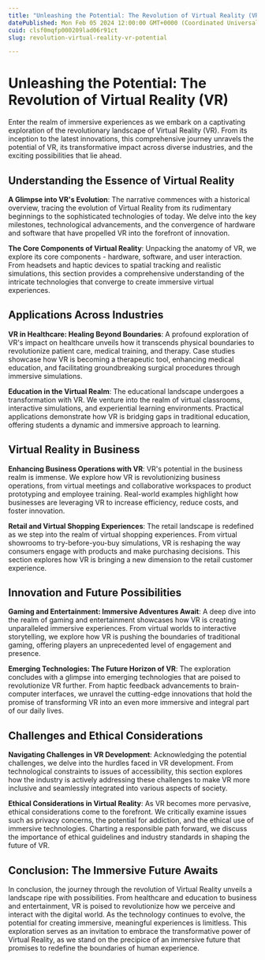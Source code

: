 ```yaml
---
title: "Unleashing the Potential: The Revolution of Virtual Reality (VR)"
datePublished: Mon Feb 05 2024 12:00:00 GMT+0000 (Coordinated Universal Time)
cuid: clsf0mqfp000209lad06r91ct
slug: revolution-virtual-reality-vr-potential

---
```



# Unleashing the Potential: The Revolution of Virtual Reality (VR)

Enter the realm of immersive experiences as we embark on a captivating exploration of the revolutionary landscape of Virtual Reality (VR). From its inception to the latest innovations, this comprehensive journey unravels the potential of VR, its transformative impact across diverse industries, and the exciting possibilities that lie ahead.

## Understanding the Essence of Virtual Reality

**A Glimpse into VR's Evolution**: The narrative commences with a historical overview, tracing the evolution of Virtual Reality from its rudimentary beginnings to the sophisticated technologies of today. We delve into the key milestones, technological advancements, and the convergence of hardware and software that have propelled VR into the forefront of innovation.

**The Core Components of Virtual Reality**: Unpacking the anatomy of VR, we explore its core components - hardware, software, and user interaction. From headsets and haptic devices to spatial tracking and realistic simulations, this section provides a comprehensive understanding of the intricate technologies that converge to create immersive virtual experiences.

## Applications Across Industries

**VR in Healthcare: Healing Beyond Boundaries**: A profound exploration of VR's impact on healthcare unveils how it transcends physical boundaries to revolutionize patient care, medical training, and therapy. Case studies showcase how VR is becoming a therapeutic tool, enhancing medical education, and facilitating groundbreaking surgical procedures through immersive simulations.

**Education in the Virtual Realm**: The educational landscape undergoes a transformation with VR. We venture into the realm of virtual classrooms, interactive simulations, and experiential learning environments. Practical applications demonstrate how VR is bridging gaps in traditional education, offering students a dynamic and immersive approach to learning.

## Virtual Reality in Business

**Enhancing Business Operations with VR**: VR's potential in the business realm is immense. We explore how VR is revolutionizing business operations, from virtual meetings and collaborative workspaces to product prototyping and employee training. Real-world examples highlight how businesses are leveraging VR to increase efficiency, reduce costs, and foster innovation.

**Retail and Virtual Shopping Experiences**: The retail landscape is redefined as we step into the realm of virtual shopping experiences. From virtual showrooms to try-before-you-buy simulations, VR is reshaping the way consumers engage with products and make purchasing decisions. This section explores how VR is bringing a new dimension to the retail customer experience.

## Innovation and Future Possibilities

**Gaming and Entertainment: Immersive Adventures Await**: A deep dive into the realm of gaming and entertainment showcases how VR is creating unparalleled immersive experiences. From virtual worlds to interactive storytelling, we explore how VR is pushing the boundaries of traditional gaming, offering players an unprecedented level of engagement and presence.

**Emerging Technologies: The Future Horizon of VR**: The exploration concludes with a glimpse into emerging technologies that are poised to revolutionize VR further. From haptic feedback advancements to brain-computer interfaces, we unravel the cutting-edge innovations that hold the promise of transforming VR into an even more immersive and integral part of our daily lives.

## Challenges and Ethical Considerations

**Navigating Challenges in VR Development**: Acknowledging the potential challenges, we delve into the hurdles faced in VR development. From technological constraints to issues of accessibility, this section explores how the industry is actively addressing these challenges to make VR more inclusive and seamlessly integrated into various aspects of society.

**Ethical Considerations in Virtual Reality**: As VR becomes more pervasive, ethical considerations come to the forefront. We critically examine issues such as privacy concerns, the potential for addiction, and the ethical use of immersive technologies. Charting a responsible path forward, we discuss the importance of ethical guidelines and industry standards in shaping the future of VR.

## Conclusion: The Immersive Future Awaits

In conclusion, the journey through the revolution of Virtual Reality unveils a landscape ripe with possibilities. From healthcare and education to business and entertainment, VR is poised to revolutionize how we perceive and interact with the digital world. As the technology continues to evolve, the potential for creating immersive, meaningful experiences is limitless. This exploration serves as an invitation to embrace the transformative power of Virtual Reality, as we stand on the precipice of an immersive future that promises to redefine the boundaries of human experience.
